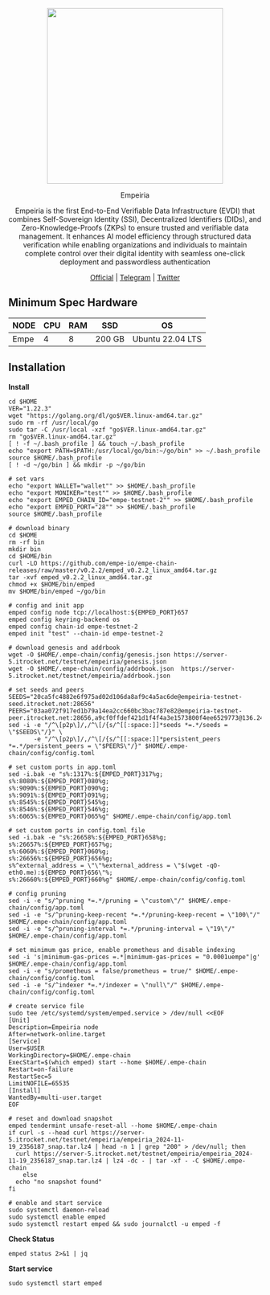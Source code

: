 <p align="center">
  <img height="350" height="350" src="https://pbs.twimg.com/profile_images/1575715887591612419/D2Aw6uNh_400x400.jpg">
</p>

</h2>
<p align="center"> Empeiria </p>
<p align="center"> Empeiria is the first End-to-End Verifiable Data Infrastructure (EVDI) that combines Self-Sovereign Identity (SSI), Decentralized Identifiers (DIDs), and Zero-Knowledge-Proofs (ZKPs) to ensure trusted and verifiable data management. It enhances AI model efficiency through structured data verification while enabling organizations and individuals to maintain complete control over their digital identity with seamless one-click deployment and passwordless authentication </p>
</h2>

<p align="center">
  <a href="https://empe.io/">Official</a> |
  <a href="https://t.me/web3Empeiria">Telegram</a> |
  <a href="https://x.com/empe_io">Twitter</a> 
</p>

## Minimum Spec Hardware
NODE  | CPU     | RAM      | SSD     | OS     |
| ------------- | ------------- | ------------- | -------- | -------- |
| Empe | 4          | 8         | 200 GB  | Ubuntu 22.04 LTS  |

## Installation
**Install**
```
cd $HOME
VER="1.22.3"
wget "https://golang.org/dl/go$VER.linux-amd64.tar.gz"
sudo rm -rf /usr/local/go
sudo tar -C /usr/local -xzf "go$VER.linux-amd64.tar.gz"
rm "go$VER.linux-amd64.tar.gz"
[ ! -f ~/.bash_profile ] && touch ~/.bash_profile
echo "export PATH=$PATH:/usr/local/go/bin:~/go/bin" >> ~/.bash_profile
source $HOME/.bash_profile
[ ! -d ~/go/bin ] && mkdir -p ~/go/bin

# set vars
echo "export WALLET="wallet"" >> $HOME/.bash_profile
echo "export MONIKER="test"" >> $HOME/.bash_profile
echo "export EMPED_CHAIN_ID="empe-testnet-2"" >> $HOME/.bash_profile
echo "export EMPED_PORT="28"" >> $HOME/.bash_profile
source $HOME/.bash_profile

# download binary
cd $HOME
rm -rf bin
mkdir bin
cd $HOME/bin
curl -LO https://github.com/empe-io/empe-chain-releases/raw/master/v0.2.2/emped_v0.2.2_linux_amd64.tar.gz
tar -xvf emped_v0.2.2_linux_amd64.tar.gz
chmod +x $HOME/bin/emped
mv $HOME/bin/emped ~/go/bin

# config and init app
emped config node tcp://localhost:${EMPED_PORT}657
emped config keyring-backend os
emped config chain-id empe-testnet-2
emped init "test" --chain-id empe-testnet-2

# download genesis and addrbook
wget -O $HOME/.empe-chain/config/genesis.json https://server-5.itrocket.net/testnet/empeiria/genesis.json
wget -O $HOME/.empe-chain/config/addrbook.json  https://server-5.itrocket.net/testnet/empeiria/addrbook.json

# set seeds and peers
SEEDS="20ca5fc4882e6f975ad02d106da8af9c4a5ac6de@empeiria-testnet-seed.itrocket.net:28656"
PEERS="03aa072f917ed1b79a14ea2cc660bc3bac787e82@empeiria-testnet-peer.itrocket.net:28656,a9cf0ffdef421d1f4f4a3e1573800f4ee6529773@136.243.13.36:29056,cbe1bfc8ee1a15a5e32ba85e0944d17812b5b244@65.21.67.40:34656,78f766310a83b6670023169b93f01d140566db79@65.109.83.40:29056,fb0a0beeb42902053b526e0f2dd572305d89a26c@65.109.84.22:26656,e62b549646fee135cf010bc10641f728aba7fbd0@65.108.234.158:26626,2987c6802f3a227f2e423ec4548ae4f1a96cba9e@116.203.94.181:26656,4cb79afab8ff3912518af0fe630575cbad6c798e@95.217.61.32:7756,e058f20874c7ddf7d8dc8a6200ff6c7ee66098ba@65.109.93.124:29056,45bdc8628385d34afc271206ac629b07675cd614@65.21.202.124:25656,2db322b41d26559476f929fda51bce06c3db8ba4@65.109.24.155:11256,66ac611ba87753e92f1e5d792a2b19d4c5080f32@188.40.73.112:22656,1a260d047dc84b3f2b13d1b6a9f4c6295a2110f5@135.181.136.105:11156"
sed -i -e "/^\[p2p\]/,/^\[/{s/^[[:space:]]*seeds *=.*/seeds = \"$SEEDS\"/}" \
       -e "/^\[p2p\]/,/^\[/{s/^[[:space:]]*persistent_peers *=.*/persistent_peers = \"$PEERS\"/}" $HOME/.empe-chain/config/config.toml

# set custom ports in app.toml
sed -i.bak -e "s%:1317%:${EMPED_PORT}317%g;
s%:8080%:${EMPED_PORT}080%g;
s%:9090%:${EMPED_PORT}090%g;
s%:9091%:${EMPED_PORT}091%g;
s%:8545%:${EMPED_PORT}545%g;
s%:8546%:${EMPED_PORT}546%g;
s%:6065%:${EMPED_PORT}065%g" $HOME/.empe-chain/config/app.toml

# set custom ports in config.toml file
sed -i.bak -e "s%:26658%:${EMPED_PORT}658%g;
s%:26657%:${EMPED_PORT}657%g;
s%:6060%:${EMPED_PORT}060%g;
s%:26656%:${EMPED_PORT}656%g;
s%^external_address = \"\"%external_address = \"$(wget -qO- eth0.me):${EMPED_PORT}656\"%;
s%:26660%:${EMPED_PORT}660%g" $HOME/.empe-chain/config/config.toml

# config pruning
sed -i -e "s/^pruning *=.*/pruning = \"custom\"/" $HOME/.empe-chain/config/app.toml 
sed -i -e "s/^pruning-keep-recent *=.*/pruning-keep-recent = \"100\"/" $HOME/.empe-chain/config/app.toml
sed -i -e "s/^pruning-interval *=.*/pruning-interval = \"19\"/" $HOME/.empe-chain/config/app.toml

# set minimum gas price, enable prometheus and disable indexing
sed -i 's|minimum-gas-prices =.*|minimum-gas-prices = "0.0001uempe"|g' $HOME/.empe-chain/config/app.toml
sed -i -e "s/prometheus = false/prometheus = true/" $HOME/.empe-chain/config/config.toml
sed -i -e "s/^indexer *=.*/indexer = \"null\"/" $HOME/.empe-chain/config/config.toml

# create service file
sudo tee /etc/systemd/system/emped.service > /dev/null <<EOF
[Unit]
Description=Empeiria node
After=network-online.target
[Service]
User=$USER
WorkingDirectory=$HOME/.empe-chain
ExecStart=$(which emped) start --home $HOME/.empe-chain
Restart=on-failure
RestartSec=5
LimitNOFILE=65535
[Install]
WantedBy=multi-user.target
EOF

# reset and download snapshot
emped tendermint unsafe-reset-all --home $HOME/.empe-chain
if curl -s --head curl https://server-5.itrocket.net/testnet/empeiria/empeiria_2024-11-19_2356187_snap.tar.lz4 | head -n 1 | grep "200" > /dev/null; then
  curl https://server-5.itrocket.net/testnet/empeiria/empeiria_2024-11-19_2356187_snap.tar.lz4 | lz4 -dc - | tar -xf - -C $HOME/.empe-chain
    else
  echo "no snapshot found"
fi

# enable and start service
sudo systemctl daemon-reload
sudo systemctl enable emped
sudo systemctl restart emped && sudo journalctl -u emped -f
```

**Check Status**
```
emped status 2>&1 | jq
```
**Start service**
```
sudo systemctl start emped
```



